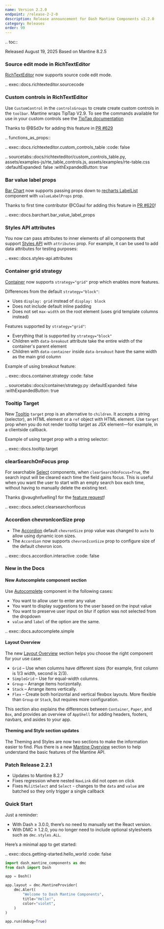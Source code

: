 ```yaml
---
name: Version 2.2.0
endpoint: /release-2-2-0
description: Release announcement for Dash Mantine Components v2.2.0
category: Releases
order: 99
---
```


.. toc::

Released August 19, 2025
Based on Mantine 8.2.5


### Source edit mode in RichTextEditor

[RichTextEditor](/components/richtexteditor) now supports source code edit mode.

.. exec::docs.richtexteditor.sourcecode


### Custom controls in RichTextEditor 
Use `CustomControl` in the `controlsGroups` to create create custom controls in the `toolbar`. Mantine wraps TipTap V2.9.
To see the commands available for use in your custom controls see the [TipTap documentation](https://v2.tiptap.dev/docs/editor/api/commands)

Thanks to @BSd3v for adding this feature in [PR #629](https://github.com/snehilvj/dash-mantine-components/pull/629)

.. functions_as_props::

.. exec::docs.richtexteditor.custom_controls_table
    :code: false

.. sourcetabs::docs/richtexteditor/custom_controls_table.py, assets/examples-js/rte_table_controls.js, assets/examples/rte-table.css
    :defaultExpanded: false
    :withExpandedButton: true 

 
### Bar value label props

[Bar Chart](/components/barchart) now supports passing props down to [recharts LabelList](https://recharts.org/en-US/api/LabelList) component with `valueLabelProps` prop. 

Thanks to first time contributor @CGaul for adding this feature in [PR #620](https://github.com/snehilvj/dash-mantine-components/pull/620)! 

.. exec::docs.barchart.bar_value_label_props



### Styles API attributes
You now can pass attributes to inner elements of all components that support [Styles API](/styles-api) with `attributes`
prop. For example, it can be used to add data attributes for testing purposes:

.. exec::docs.styles-api.attributes


### Container grid strategy

 [Container](/components/container) now supports `strategy="grid"` prop which enables more features.

Differences from the default `strategy="block"`:

- Uses `display: grid` instead of `display: block`
- Does not include default inline padding
- Does not set `max-width` on the root element (uses grid template columns instead)

Features supported by `strategy="grid"`:

- Everything that is supported by `strategy="block"`
- Children with `data-breakout` attribute take the entire width of the container's parent element
- Children with `data-container` inside `data-breakout` have the same width as the main grid column

Example of using breakout feature:

.. exec::docs.container.strategy
    :code: false


.. sourcetabs::docs/container/strategy.py
    :defaultExpanded: false
    :withExpandedButton: true


### Tooltip Target

New [Tooltip](/components/tooltip) `target` prop is an alternative to `children`. It accepts a string (selector), an HTML
element or a `ref` object with HTML element. Use `target` prop when you do not render tooltip target as JSX element—for
example, in a clientside callback.

Example of using target prop with a string selector:

.. exec::docs.tooltip.target



### clearSearchOnFocus prop

For searchable [Select](/components/select) components, when `clearSearchOnFocus=True`, the search input will be cleared each time the
field gains focus.  This is useful when you want the user to start with an empty search box each time, without having 
to manually delete the existing text.  

Thanks @vaughnfuelling1 for the [feature request](https://github.com/snehilvj/dash-mantine-components/issues/626)!


.. exec::docs.select.clearsearchonfocus


### Accordion chevronIconSize prop
- The [Accordion](/components/accordion) default `chevronSize` prop value was changed to `auto` to allow using dynamic icon sizes.
- The `Accordion` now supports `chevronIconSize` prop to configure size of the default chevron icon.

.. exec::docs.accordion.interactive
    :code: false



### New in the Docs

#### New Autocomplete component section


Use [Autocomplete](/components/autocomplete) component in the following cases:

- You want to allow user to enter any value
- You want to display suggestions to the user based on the input value
- You want to preserve user input on blur if option was not selected from the dropdown
- `value` and `label` of the option are the same.

.. exec::docs.autocomplete.simple

#### Layout Overview

The new [Layout Overview](/layout-overview) section helps you choose the right component for your use case:

* `Grid` – Use when columns have different sizes (for example, first column is 1/3 width, second is 2/3).
* `SimpleGrid` – Use for equal-width columns.
* `Group` – Arrange items horizontally.
* `Stack` – Arrange items vertically.
* `Flex` – Create both horizontal and vertical flexbox layouts. More flexible than `Group` or `Stack`, but requires more configuration.

This section also explains the differences between `Container`, `Paper`, and `Box`, and provides an overview of
`AppShell` for adding headers, footers, navbars, and asides to your app.


#### Theming and Style section updates

The Theming and Styles are now two sections to make the information easier to find.  Plus there is a new
[Mantine Overview](/mantine-overview) section to help understand the basic features of the Mantine API.

### Patch Release 2.2.1
 - Updates to Mantine 8.2.7
 - Fixes regression where nested `NavLink` did not open on click
 - Fixes `MulitSelect` and `Select` - changes to the `data` and `value` are batched so they only trigger a single callback

### Quick Start

Just a reminder:

* With Dash ≥ 3.0.0, there’s no need to manually set the React version.
* With DMC ≥ 1.2.0, you no longer need to include optional stylesheets such as `dmc.styles.ALL`.

Here’s a minimal app to get started:

.. exec::docs.getting-started.hello_world
   :code: false

```python
import dash_mantine_components as dmc
from dash import Dash

app = Dash()

app.layout = dmc.MantineProvider(
    dmc.Alert(
        "Welcome to Dash Mantine Components",
        title="Hello!",
        color="violet",
    )
)

app.run(debug=True)
```


